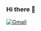 ### Hi there 👋

[![Gmail](https://img.shields.io/badge/Gmail-D14836?style=for-the-badge&logo=gmail&logoColor=white)](mailto:exemplo@email.com)
